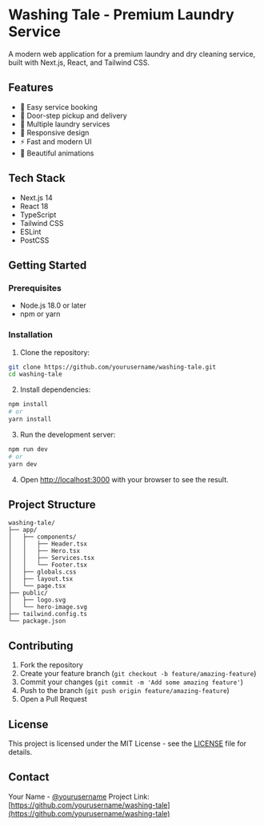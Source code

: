 # Washing Tale - Premium Laundry Service

A modern web application for a premium laundry and dry cleaning service, built with Next.js, React, and Tailwind CSS.

## Features

- 🧺 Easy service booking
- 🚚 Door-step pickup and delivery
- 👕 Multiple laundry services
- 📱 Responsive design
- ⚡ Fast and modern UI
- 🎨 Beautiful animations

## Tech Stack

- Next.js 14
- React 18
- TypeScript
- Tailwind CSS
- ESLint
- PostCSS

## Getting Started

### Prerequisites

- Node.js 18.0 or later
- npm or yarn

### Installation

1. Clone the repository:
```bash
git clone https://github.com/yourusername/washing-tale.git
cd washing-tale
```

2. Install dependencies:
```bash
npm install
# or
yarn install
```

3. Run the development server:
```bash
npm run dev
# or
yarn dev
```

4. Open [http://localhost:3000](http://localhost:3000) with your browser to see the result.

## Project Structure

```
washing-tale/
├── app/
│   ├── components/
│   │   ├── Header.tsx
│   │   ├── Hero.tsx
│   │   ├── Services.tsx
│   │   └── Footer.tsx
│   ├── globals.css
│   ├── layout.tsx
│   └── page.tsx
├── public/
│   ├── logo.svg
│   └── hero-image.svg
├── tailwind.config.ts
└── package.json
```

## Contributing

1. Fork the repository
2. Create your feature branch (`git checkout -b feature/amazing-feature`)
3. Commit your changes (`git commit -m 'Add some amazing feature'`)
4. Push to the branch (`git push origin feature/amazing-feature`)
5. Open a Pull Request

## License

This project is licensed under the MIT License - see the [LICENSE](LICENSE) file for details.

## Contact

Your Name - [@yourusername](https://twitter.com/yourusername)
Project Link: [https://github.com/yourusername/washing-tale](https://github.com/yourusername/washing-tale)

